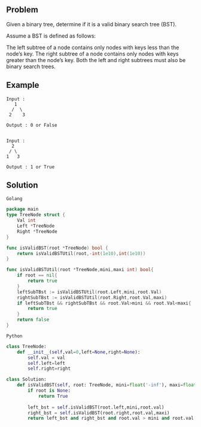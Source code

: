 Problem
--------
Given a binary tree, determine if it is a valid binary search tree (BST).

Assume a BST is defined as follows:

The left subtree of a node contains only nodes with keys less than the node’s key.
The right subtree of a node contains only nodes with keys greater than the node’s key.
Both the left and right subtrees must also be binary search trees.

Example
-------

```text
Input : 
   1
  /  \
 2    3

Output : 0 or False


Input : 
  2
 / \
1   3

Output : 1 or True
```
Solution
--------
`Golang`
```go
package main
type TreeNode struct {
 	Val int
 	Left *TreeNode
 	Right *TreeNode
}

func isValidBST(root *TreeNode) bool {
    return isValidBSTUtil(root,-int(1e10),int(1e10))
}

func isValidBSTUtil(root *TreeNode,mini,maxi int) bool{
    if root == nil{
        return true
    }
    leftSubTBst := isValidBSTUtil(root.Left,mini,root.Val)
    rightSubTBst := isValidBSTUtil(root.Right,root.Val,maxi)
    if leftSubTBst && rightSubTBst && root.Val>mini && root.Val<maxi{
        return true
    }
    return false
}
```
`Python`

```python
class TreeNode:
    def __init__(self,val=0,left=None,right=None):
        self.val = val
        self.left=left
        self.right=right

class Solution:
    def isValidBST(self, root: TreeNode, mini=float('-inf'), maxi=float('inf')) -> bool:
        if root is None:
            return True
        
        left_bst = self.isValidBST(root.left,mini,root.val)
        right_bst = self.isValidBST(root.right,root.val,maxi)
        return left_bst and right_bst and root.val > mini and root.val < maxi
```
